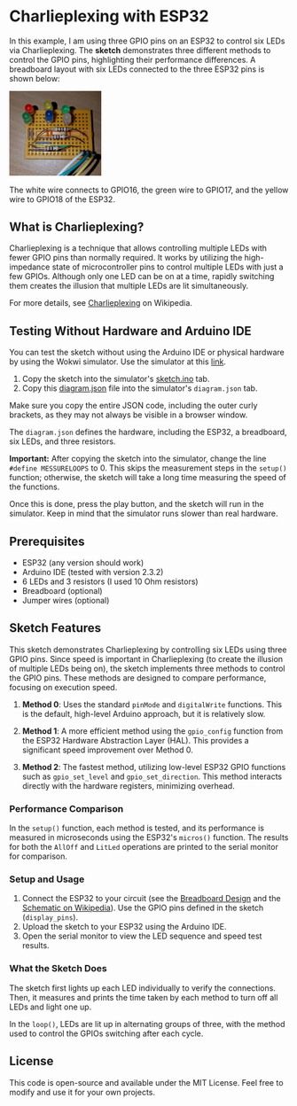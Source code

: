 # Charlieplexing with ESP32

In this example, I am using three GPIO pins on an ESP32 to control six LEDs via Charlieplexing. The **sketch** demonstrates three different methods to control the GPIO pins, highlighting their performance differences. A breadboard layout with six LEDs connected to the three ESP32 pins is shown below:

<img src="images/MyBreadboard.jpg" width="33%">

The white wire connects to GPIO16, the green wire to GPIO17, and the yellow wire to GPIO18 of the ESP32.

## What is Charlieplexing?

Charlieplexing is a technique that allows controlling multiple LEDs with fewer GPIO pins than normally required. It works by utilizing the high-impedance state of microcontroller pins to control multiple LEDs with just a few GPIOs. Although only one LED can be on at a time, rapidly switching them creates the illusion that multiple LEDs are lit simultaneously.

For more details, see [Charlieplexing](https://en.wikipedia.org/wiki/Charlieplexing) on Wikipedia.

## Testing Without Hardware and Arduino IDE

You can test the sketch without using the Arduino IDE or physical hardware by using the Wokwi simulator. Use the simulator at this [link](https://wokwi.com/projects/new/esp32).

1. Copy the sketch into the simulator's [sketch.ino](FastGPIOtest.ino) tab.
2. Copy this [diagram.json](wokwi/WokWi_diagram.json) file into the simulator's `diagram.json` tab.

Make sure you copy the entire JSON code, including the outer curly brackets, as they may not always be visible in a browser window.

The `diagram.json` defines the hardware, including the ESP32, a breadboard, six LEDs, and three resistors.

**Important:** After copying the sketch into the simulator, change the line `#define MESSURELOOPS` to 0. This skips the measurement steps in the `setup()` function; otherwise, the sketch will take a long time measuring the speed of the functions.

Once this is done, press the play button, and the sketch will run in the simulator. Keep in mind that the simulator runs slower than real hardware.

## Prerequisites

- ESP32 (any version should work)
- Arduino IDE (tested with version 2.3.2)
- 6 LEDs and 3 resistors (I used 10 Ohm resistors)
- Breadboard (optional)
- Jumper wires (optional)

## Sketch Features

This sketch demonstrates Charlieplexing by controlling six LEDs using three GPIO pins. Since speed is important in Charlieplexing (to create the illusion of multiple LEDs being on), the sketch implements three methods to control the GPIO pins. These methods are designed to compare performance, focusing on execution speed.

1. **Method 0**:
   Uses the standard `pinMode` and `digitalWrite` functions. This is the default, high-level Arduino approach, but it is relatively slow.

2. **Method 1**:
   A more efficient method using the `gpio_config` function from the ESP32 Hardware Abstraction Layer (HAL). This provides a significant speed improvement over Method 0.

3. **Method 2**:
   The fastest method, utilizing low-level ESP32 GPIO functions such as `gpio_set_level` and `gpio_set_direction`. This method interacts directly with the hardware registers, minimizing overhead.

### Performance Comparison

In the `setup()` function, each method is tested, and its performance is measured in microseconds using the ESP32's `micros()` function. The results for both the `AllOff` and `LitLed` operations are printed to the serial monitor for comparison.

### Setup and Usage

1. Connect the ESP32 to your circuit (see the [Breadboard Design](./images/BreadboardDiagram.jpg) and the [Schematic on Wikipedia](https://en.wikipedia.org/wiki/Charlieplexing#/media/File:3-pin_Charlieplexing_with_common_resistors.svg)). Use the GPIO pins defined in the sketch (`display_pins`).
2. Upload the sketch to your ESP32 using the Arduino IDE.
3. Open the serial monitor to view the LED sequence and speed test results.

### What the Sketch Does

The sketch first lights up each LED individually to verify the connections. Then, it measures and prints the time taken by each method to turn off all LEDs and light one up.

In the `loop()`, LEDs are lit up in alternating groups of three, with the method used to control the GPIOs switching after each cycle.

## License

This code is open-source and available under the MIT License. Feel free to modify and use it for your own projects.
